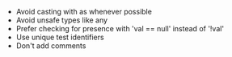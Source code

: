 - Avoid casting with as whenever possible
- Avoid unsafe types like any
- Prefer checking for presence with 'val == null' instead of '!val'
- Use unique test identifiers
- Don't add comments
